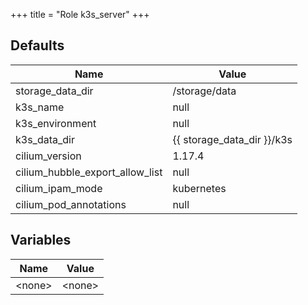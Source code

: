 +++
title = "Role k3s_server"
+++

## Defaults

| Name    | Value |
| ------- | ----- |
|storage_data_dir|/storage/data|
|k3s_name|null|
|k3s_environment|null|
|k3s_data_dir|{{ storage_data_dir }}/k3s|
|cilium_version|1.17.4|
|cilium_hubble_export_allow_list|null|
|cilium_ipam_mode|kubernetes|
|cilium_pod_annotations|null|

## Variables

| Name    | Value |
| ------- | ----- |
| &lt;none&gt; | &lt;none&gt; |